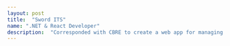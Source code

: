 ```yaml
---
layout: post
title:  "Sword ITS"
name: ".NET & React Developer"
description:  "Corresponded with CBRE to create a web app for managing safety in data centres. I directed the user interface development with a focus on rebranding and adding new features."
---
```

